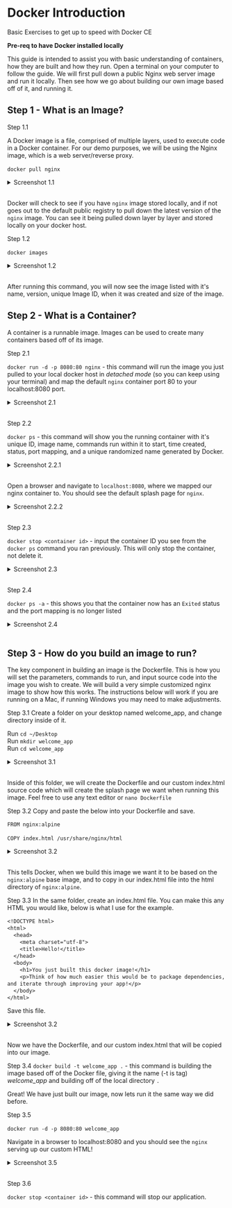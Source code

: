 # Docker Introduction
Basic Exercises to get up to speed with Docker CE

**Pre-req to have Docker installed locally**

This guide is intended to assist you with basic understanding of containers, how they are built and how they run.  Open a terminal on your computer to follow the guide.  We will first pull down a public Nginx web server image and run it locally.  Then see how we go about building our own image based off of it, and running it.

##  Step 1 - What is an Image?

Step 1.1 

A Docker image is a file, comprised of multiple layers, used to execute code in a Docker container.  For our demo purposes, we will be using the Nginx image, which is a web server/reverse proxy.

`docker pull nginx` </br>

<details><summary>Screenshot 1.1 </summary>
<img src="images/docker_pull.png">
</details>
<br/>

Docker will check to see if you have `nginx` image stored locally, and if not goes out to the default public registry to pull down the latest version of the `nginx` image.  You can see it being pulled down layer by layer and stored locally on your docker host. 

Step 1.2 

`docker images` </br>

<details><summary>Screenshot 1.2 </summary>
<img src="images/docker_images.png">
</details>
<br/>

After running this command, you will now see the image listed with it's name, version, unique Image ID, when it was created and size of the image.

## Step 2 - What is a Container?

A container is a runnable image.  Images can be used to create many containers based off of its image.

Step 2.1 

`docker run -d -p 8080:80 nginx` - this command will run the image you just pulled to your local docker host in *detached mode* (so you can keep using your terminal) and map the default `nginx` container port 80 to your localhost:8080 port. 

<details><summary>Screenshot 2.1 </summary>
<img src="images/docker_run.png">
</details>
<br/>

Step 2.2

`docker ps` - this command will show you the running container with it's unique ID, image name, commands run within it to start, time created, status, port mapping, and a unique randomized name generated by Docker.

<details><summary>Screenshot 2.2.1 </summary>
<img src="images/docker_ps.png">
</details>
<br/>

Open a browser and navigate to `localhost:8080`, where we mapped our nginx container to.  You should see the default splash page for `nginx`.

<details><summary>Screenshot 2.2.2 </summary>
<img src="images/nginx_home.png">
</details>
<br/>

Step 2.3 

`docker stop <container id>` - input the container ID you see from the `docker ps` command you ran previously.  This will only stop the container, not delete it.

<details><summary>Screenshot 2.3 </summary>
<img src="images/docker_stop.png">
</details>
<br/>

Step 2.4 

`docker ps -a` - this shows you that the container now has an `Exited` status and the port mapping is no longer listed

<details><summary>Screenshot 2.4 </summary>
<img src="images/dockerps_a.png">
</details>
<br/>

## Step 3 - How do you build an image to run?

The key component in building an image is the Dockerfile.  This is how you will set the parameters, commands to run, and input source code into the image you wish to create.  We will build a very simple customized nginx image to show how this works.  The instructions below will work if you are running on a Mac, if running Windows you may need to make adjustments.

Step 3.1 Create a folder on your desktop named welcome_app, and change directory inside of it.

Run `cd ~/Desktop`<br/>
Run `mkdir welcome_app`</br>
Run `cd welcome_app`</br>

<details><summary>Screenshot 3.1 </summary>
<img src="images/mkdir.png">
</details>
<br/>

Inside of this folder, we will create the Dockerfile and our custom index.html source code which will create the splash page we want when running this image.  Feel free to use any text editor or `nano Dockerfile`</br>

Step 3.2 Copy and paste the below into your Dockerfile and save.

```
FROM nginx:alpine

COPY index.html /usr/share/nginx/html
```

<details><summary>Screenshot 3.2 </summary>
<img src="images/Dockerfile.png">
</details>
<br/>

This tells Docker, when we build this image we want it to be based on the `nginx:alpine` base image, and to copy in our index.html file into the html directory of `nginx:alpine`.

Step 3.3 In the same folder, create an index.html file.  You can make this any HTML you would like, below is what I use for the example.

```
<!DOCTYPE html>
<html>
  <head>
    <meta charset="utf-8">
    <title>Hello!</title>
  </head>
  <body>
    <h1>You just built this docker image!</h1>
    <p>Think of how much easier this would be to package dependencies, and iterate through improving your app!</p>
  </body>
</html>
```

Save this file.

<details><summary>Screenshot 3.2 </summary>
<img src="images/index.png">
</details>
<br/>

Now we have the Dockerfile, and our custom index.html that will be copied into our image.

Step 3.4 `docker build -t welcome_app .` - this command is building the image based off of the Docker file, giving it the name (-t is tag) *welcome_app* and building off of the local directory `.`

Great!  We have just built our image, now lets run it the same way we did before.

Step 3.5 

`docker run -d -p 8080:80 welcome_app`

Navigate in a browser to localhost:8080 and you should see the `nginx` serving up our custom HTML!

<details><summary>Screenshot 3.5 </summary>
<img src="images/custom_html.png">
</details>
<br/>

Step 3.6 

`docker stop <container id>` - this command will stop our application.


